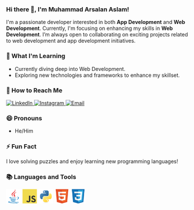 ### Hi there 👋, I'm Muhammad Arsalan Aslam!

I'm a passionate developer interested in both **App Development** and **Web Development**. Currently, I'm focusing on enhancing my skills in **Web Development**. I’m always open to collaborating on exciting projects related to web development and app development initiatives.

### 🌱 What I'm Learning
- Currently diving deep into Web Development.  
- Exploring new technologies and frameworks to enhance my skillset.

### 🔗 How to Reach Me

<p>
  <a href="https://www.linkedin.com/in/arsalan-aslam-9b106629b/">
    <img src="https://raw.githubusercontent.com/danielcranney/readme-generator/main/public/icons/socials/linkedin.svg" alt="LinkedIn" width="40" height="40"/>
  </a>
  <a href="https://www.instagram.com/arsalanaslam11/">
    <img src="https://raw.githubusercontent.com/danielcranney/readme-generator/main/public/icons/socials/instagram.svg" alt="Instagram" width="40" height="40"/>
  </a>
  <a href="mailto:aslamarsalan958@gmail.com">
    <img src="https://raw.githubusercontent.com/danielcranney/readme-generator/main/public/icons/socials/gmail.svg" alt="Email" width="40" height="40"/>
  </a>
</p>

### 😄 Pronouns
- He/Him

### ⚡ Fun Fact
I love solving puzzles and enjoy learning new programming languages!

### 📚 Languages and Tools

<p>
  <img src="https://raw.githubusercontent.com/devicons/devicon/master/icons/java/java-original.svg" alt="Java" width="40" height="40"/>
  <img src="https://raw.githubusercontent.com/devicons/devicon/master/icons/javascript/javascript-original.svg" alt="JavaScript" width="40" height="40"/>
  <img src="https://raw.githubusercontent.com/devicons/devicon/master/icons/python/python-original.svg" alt="Python" width="40" height="40"/>
  <img src="https://raw.githubusercontent.com/devicons/devicon/master/icons/html5/html5-original.svg" alt="HTML5" width="40" height="40"/>
  <img src="https://raw.githubusercontent.com/devicons/devicon/master/icons/css3/css3-original.svg" alt="CSS3" width="40" height="40"/>
</p>

